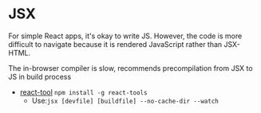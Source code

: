 # JSX

For simple React apps, it's okay to write JS. However, the code is more difficult to navigate because it is rendered JavaScript rather than JSX-HTML.

The in-browser compiler is slow, recommends precompilation from JSX to JS in build process
- [react-tool](https://www.npmjs.com/package/react-tools) `npm install -g react-tools`
  - Use:`jsx [devfile] [buildfile] --no-cache-dir --watch`

